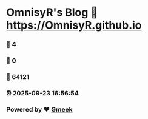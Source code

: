 # OmnisyR's Blog :link: https://OmnisyR.github.io 
### :page_facing_up: [4](https://OmnisyR.github.io/tag.html) 
### :speech_balloon: 0 
### :hibiscus: 64121 
### :alarm_clock: 2025-09-23 16:56:54 
### Powered by :heart: [Gmeek](https://github.com/Meekdai/Gmeek)
